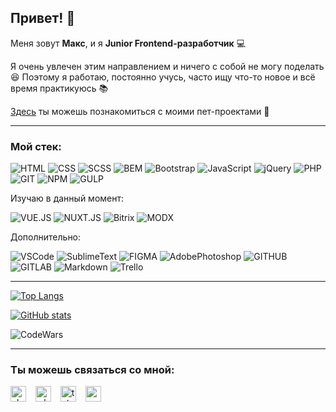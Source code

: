 ## Привет! :wave:

Меня зовут **Mакс**, и я **Junior Frontend-разработчик** :computer:

Я очень увлечен этим направлением и ничего с собой не могу поделать :laughing:
Поэтому я работаю, постоянно учусь, часто ищу что-то новое и всё время практикуюсь :books:

[Здесь](https://github.com/Electr0Nick?tab=repositories) ты можешь познакомиться с моими пет-проектами :eyes:

---
### Мой стек:
![HTML](https://img.shields.io/badge/HTML-000?style=for-the-badge&logo=HTML5&logoColor=E34F26)
![CSS](https://img.shields.io/badge/CSS-000?style=for-the-badge&logo=CSS3&logoColor=1572B6)
![SCSS](https://img.shields.io/badge/SCSS-000?style=for-the-badge&logo=Sass&logoColor=CC6699) 
![BEM](https://img.shields.io/badge/BEM-000?style=for-the-badge&logo=BEM&logoColor=1E90FF) 
![Bootstrap](https://img.shields.io/badge/Bootstrap-000?style=for-the-badge&logo=bootstrap&logoColor=7952B3)
![JavaScript](https://img.shields.io/badge/JS-000?style=for-the-badge&logo=JavaScript&logoColor=F7DF1E)
![jQuery](https://img.shields.io/badge/jQuery-000?style=for-the-badge&logo=jquery&logoColor=0769AD)
![PHP](https://img.shields.io/badge/PHP-000?style=for-the-badge&logo=PHP&logoColor=777BB4)
![GIT](https://img.shields.io/badge/GIT-000?style=for-the-badge&logo=Git&logoColor=F05032)
![NPM](https://img.shields.io/badge/NPM-000?style=for-the-badge&logo=npm&logoColor=CB3837) 
![GULP](https://img.shields.io/badge/GULP-000?style=for-the-badge&logo=gulp&logoColor=CF4647)

Изучаю в данный момент:

![VUE.JS](https://img.shields.io/badge/VUE.JS-000?style=for-the-badge&logo=vuedotjs&logoColor=4FC08D)
![NUXT.JS](https://img.shields.io/badge/NUXT.JS-000?style=for-the-badge&logo=nuxtdotjs&logoColor=00DC82)
![Bitrix](https://img.shields.io/badge/Bitrix-000?style=for-the-badge&logo=beatsbydre&logoColor=C60C30)
![MODX](https://img.shields.io/badge/MODX-000?style=for-the-badge&logo=MODX&logoColor=102C53)

Дополнительно:

![VSCode](https://img.shields.io/badge/VSC-000?style=for-the-badge&logo=VisualStudioCode&logoColor=007ACC)
![SublimeText](https://img.shields.io/badge/SUBLIME-000?style=for-the-badge&logo=SublimeText&logoColor=FF9800)
![FIGMA](https://img.shields.io/badge/FIGMA-000?style=for-the-badge&logo=Figma&logoColor=F24E1E)
![AdobePhotoshop](https://img.shields.io/badge/Adobe_PS-000?style=for-the-badge&logo=AdobePhotoshop&logoColor=31A8FF)
![GITHUB](https://img.shields.io/badge/GITHUB-000?style=for-the-badge&logo=GitHub&logoColor=FFF)
![GITLAB](https://img.shields.io/badge/GITLAB-000?style=for-the-badge&logo=gitlab&logoColor=F05032)
![Markdown](https://img.shields.io/badge/MD-000?style=for-the-badge&logo=Markdown&logoColor=FFF)
![Trello](https://img.shields.io/badge/Trello-000?style=for-the-badge&logo=trello&logoColor=0052CC) 

---
[![Top Langs](https://github-readme-stats.vercel.app/api/top-langs/?username=Electr0Nick&theme=tokyonight&layout=compact)](https://github.com/anuraghazra/github-readme-stats)

[![GitHub stats](https://github-readme-stats.vercel.app/api?username=Electr0Nick&theme=tokyonight&count_private=true&show_icons=true)](https://github.com/anuraghazra/github-readme-stats)

![CodeWars](https://www.codewars.com/users/Electronic/badges/large)

---
### Ты можешь связаться со мной:

<a href="https://vk.com/shtaketmaks"><img src="https://cdn-icons-png.flaticon.com/512/145/145813.png" title="vkontakte" width="25px" height="25px"></a>
&ensp;
<a href="https://wa.me/79534225340"><img src="https://cdn-icons-png.flaticon.com/512/3670/3670051.png" title="whatsapp" width="25px" height="25px"></a>
&ensp;
<a href="https://t.me/electr0_nick"><img src="https://cdn-icons-png.flaticon.com/512/5968/5968804.png" title="telegram" width="25px" height="25px"></a>
&ensp;
<a href="mailto:kozhakin.maks@gmail.com"><img src="https://cdn-icons-png.flaticon.com/512/2913/2913990.png" title="email" width="25px" height="25px"></a>
